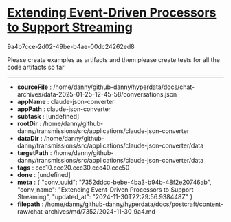 # [Extending Event-Driven Processors to Support Streaming](https://claude.ai/chat/7352ddcc-bebe-4ba3-b94b-48f2e20746ab)

9a4b7cce-2d02-49be-b4ae-00dc24262ed8

Please create examples as artifacts and them please create tests for all the code artifacts so far

---

* **sourceFile** : /home/danny/github-danny/hyperdata/docs/chat-archives/data-2025-01-25-12-45-58/conversations.json
* **appName** : claude-json-converter
* **appPath** : claude-json-converter
* **subtask** : [undefined]
* **rootDir** : /home/danny/github-danny/transmissions/src/applications/claude-json-converter
* **dataDir** : /home/danny/github-danny/transmissions/src/applications/claude-json-converter/data
* **targetPath** : /home/danny/github-danny/transmissions/src/applications/claude-json-converter/data
* **tags** : ccc10.ccc20.ccc30.ccc40.ccc50
* **done** : [undefined]
* **meta** : {
  "conv_uuid": "7352ddcc-bebe-4ba3-b94b-48f2e20746ab",
  "conv_name": "Extending Event-Driven Processors to Support Streaming",
  "updated_at": "2024-11-30T22:29:56.938448Z"
}
* **filepath** : /home/danny/github-danny/hyperdata/docs/postcraft/content-raw/chat-archives/md/7352/2024-11-30_9a4.md